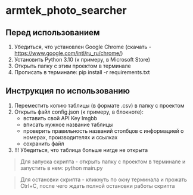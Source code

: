 # armtek_photo_searcher

## Перед использованием
1. Убедиться, что установлен Google Chrome (скачать - https://www.google.com/intl/ru_ru/chrome/)
2. Установить Python 3.10 (к примеру, в Microsoft Store)
3. Открыть папку с этим проектом в терминале
4. Прописать в терминале: pip install -r requirements.txt

## Инструкция по использованию
1. Переместить копию таблицы (в формате .csv) в папку с проектом
2. Открыть файл config.json (к примеру, в блокноте):
   - вставить свой API Key Imgbb
   - вписать нужное название таблицы
   - проверить правильность названий столбцов с информацией о номерах, производителях и ссылках
   - сохранить файл
3. !!! Убедиться, что таблица больше нигде не открыта

> Для запуска скрипта - открыть папку с проектом в терминале и запустить в нем: python main.py

> Для остановки скрипта - кликнуть по окну терминала и прожать Ctrl+C, после чего ждать полной остановки работы скрипта
